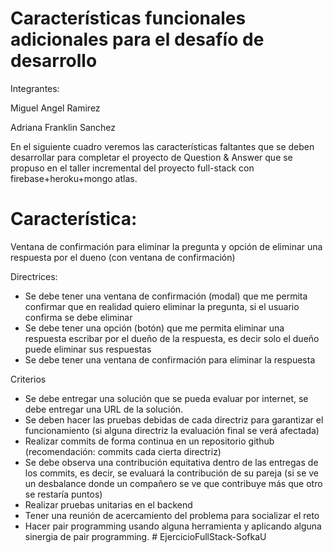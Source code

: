 # Características funcionales adicionales para el desafío de desarrollo

Integrantes:

Miguel Angel Ramirez

Adriana Franklin Sanchez


En el siguiente cuadro veremos las características faltantes que se deben desarrollar para completar el proyecto de Question & Answer que se propuso en el taller incremental del proyecto full-stack con firebase+heroku+mongo atlas.




# Característica:

Ventana de confirmación para eliminar la pregunta y opción de eliminar una respuesta por el dueno (con ventana de confirmación)

Directrices:
- Se debe tener una ventana de confirmación (modal) que me permita confirmar que en realidad quiero eliminar la pregunta, si el usuario confirma se debe eliminar
- Se debe tener una opción (botón) que me permita eliminar una respuesta escribar por el dueño de la respuesta, es decir solo el dueño puede eliminar sus respuestas
- Se debe tener una ventana de confirmación para eliminar la respuesta


Criterios

- Se debe entregar una solución que se pueda evaluar por internet, se debe entregar una URL de la solución.
- Se deben hacer las pruebas debidas de cada directriz para garantizar el funcionamiento (si alguna directriz la evaluación final se verá afectada)
- Realizar commits de forma continua en un repositorio github (recomendación: commits cada cierta directriz)
- Se debe observa una contribución equitativa dentro de las entregas de los commits, es decir, se evaluará la contribución de su pareja (si se ve un desbalance donde un compañero se ve que contribuye más que otro se restaría puntos)
- Realizar pruebas unitarias en el backend
- Tener una reunión de acercamiento del problema para socializar el reto
- Hacer pair programming usando alguna herramienta y aplicando alguna sinergia de pair programming.   # EjercicioFullStack-SofkaU
